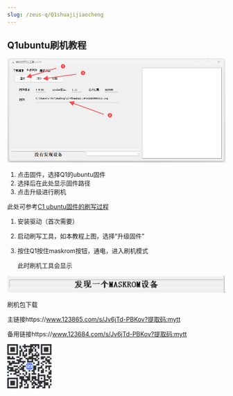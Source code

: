 ```yaml
---
slug: /zeus-q/Q1shuajijiaocheng
---
```

## Q1ubuntu刷机教程

![1](/img/q1/1.png)

1. 点击固件，选择Q1的ubuntu固件
2. 选择后在此处显示固件路径
3. 点击升级进行刷机

此处可参考[C1 ubuntu固件的刷写过程](/zeus-c1/C1ubuntu固件.md)

1. 安装驱动（首次需要）

2. 启动刷写工具，如本教程上图，选择“升级固件”

3. 按住Q1按住maskrom按钮，通电，进入刷机模式

   此时刷机工具会显示

![2](/img/q1/2.png)



刷机包下载

主链接https://www.123865.com/s/Jv6jTd-PBKov?提取码:mytt

备用链接https://www.123684.com/s/Jv6jTd-PBKov?提取码:mytt

![3](/img/q1/3.png)